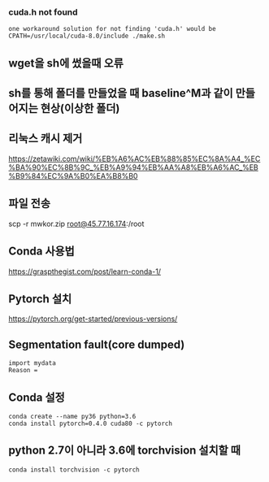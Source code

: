 ### cuda.h not found
	one workaround solution for not finding 'cuda.h' would be
	CPATH=/usr/local/cuda-8.0/include ./make.sh

## wget을 sh에 썼을때 오류

## sh를 통해 폴더를 만들었을 때 baseline^M과 같이 만들어지는 현상(이상한 폴더)

## 리눅스 캐시 제거
https://zetawiki.com/wiki/%EB%A6%AC%EB%88%85%EC%8A%A4_%EC%BA%90%EC%8B%9C_%EB%A9%94%EB%AA%A8%EB%A6%AC_%EB%B9%84%EC%9A%B0%EA%B8%B0

## 파일 전송
scp -r mwkor.zip root@45.77.16.174:/root

## Conda 사용법
https://graspthegist.com/post/learn-conda-1/

## Pytorch 설치
https://pytorch.org/get-started/previous-versions/

## Segmentation fault(core dumped)
	import mydata
	Reason = 
	
## Conda 설정
	conda create --name py36 python=3.6
	conda install pytorch=0.4.0 cuda80 -c pytorch
## python 2.7이 아니라 3.6에 torchvision 설치할 때
	conda install torchvision -c pytorch

